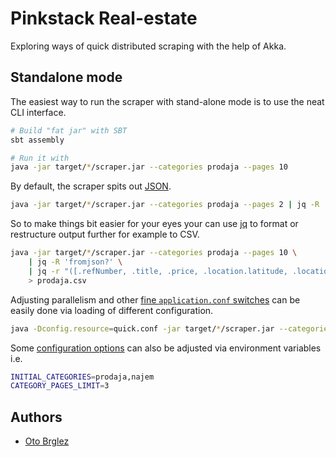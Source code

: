 # Pinkstack Real-estate

Exploring ways of quick distributed scraping with the help of Akka.

## Standalone mode

The easiest way to run the scraper with stand-alone mode is to use the neat CLI interface.

```bash
# Build "fat jar" with SBT
sbt assembly

# Run it with 
java -jar target/*/scraper.jar --categories prodaja --pages 10
```

By default, the scraper spits out [JSON]. 

```bash
java -jar target/*/scraper.jar --categories prodaja --pages 2 | jq -R 'fromjson?'
```

So to make things bit easier for your eyes your 
can use [jq] to format or restructure output further for example to CSV.

```bash
java -jar target/*/scraper.jar --categories prodaja --pages 10 \
    | jq -R 'fromjson?' \
    | jq -r "([.refNumber, .title, .price, .location.latitude, .location.longitude]) | @csv" \
    > prodaja.csv
```

Adjusting parallelism and other [fine `application.conf` switches][configuration] can be easily done via loading of different configuration.

```bash
java -Dconfig.resource=quick.conf -jar target/*/scraper.jar --categories najem
```

Some [configuration options][configuration] can also be adjusted via environment variables i.e.

```bash
INITIAL_CATEGORIES=prodaja,najem
CATEGORY_PAGES_LIMIT=3
```

## Authors

- [Oto Brglez](https://github.com/otobrglez)

[configuration]: src/main/resources/application.conf
[jq]: https://stedolan.github.io/jq/
[JSON]: https://www.json.org/json-en.html